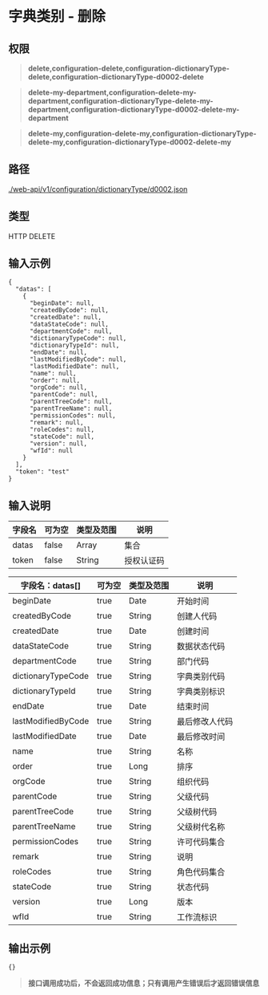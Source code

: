 # 字典类别 - 删除

## 权限

> **delete,configuration-delete,configuration-dictionaryType-delete,configuration-dictionaryType-d0002-delete**

> **delete-my-department,configuration-delete-my-department,configuration-dictionaryType-delete-my-department,configuration-dictionaryType-d0002-delete-my-department**

> **delete-my,configuration-delete-my,configuration-dictionaryType-delete-my,configuration-dictionaryType-d0002-delete-my**

## 路径

[./web-api/v1/configuration/dictionaryType/d0002.json](./d0002.json)

## 类型

HTTP DELETE

## 输入示例

```
{
  "datas": [
    {
      "beginDate": null,
      "createdByCode": null,
      "createdDate": null,
      "dataStateCode": null,
      "departmentCode": null,
      "dictionaryTypeCode": null,
      "dictionaryTypeId": null,
      "endDate": null,
      "lastModifiedByCode": null,
      "lastModifiedDate": null,
      "name": null,
      "order": null,
      "orgCode": null,
      "parentCode": null,
      "parentTreeCode": null,
      "parentTreeName": null,
      "permissionCodes": null,
      "remark": null,
      "roleCodes": null,
      "stateCode": null,
      "version": null,
      "wfId": null
    }
  ],
  "token": "test"
}
```

## 输入说明

字段名|可为空|类型及范围|说明
---|---|---|---
datas|false|Array|集合
token|false|String|授权认证码

字段名：datas[]|可为空|类型及范围|说明
---|---|---|---
beginDate|true|Date|开始时间
createdByCode|true|String|创建人代码
createdDate|true|Date|创建时间
dataStateCode|true|String|数据状态代码
departmentCode|true|String|部门代码
dictionaryTypeCode|true|String|字典类别代码
dictionaryTypeId|true|String|字典类别标识
endDate|true|Date|结束时间
lastModifiedByCode|true|String|最后修改人代码
lastModifiedDate|true|Date|最后修改时间
name|true|String|名称
order|true|Long|排序
orgCode|true|String|组织代码
parentCode|true|String|父级代码
parentTreeCode|true|String|父级树代码
parentTreeName|true|String|父级树代名称
permissionCodes|true|String|许可代码集合
remark|true|String|说明
roleCodes|true|String|角色代码集合
stateCode|true|String|状态代码
version|true|Long|版本
wfId|true|String|工作流标识

## 输出示例

```
{}
```

> **接口调用成功后，不会返回成功信息；只有调用产生错误后才返回错误信息**